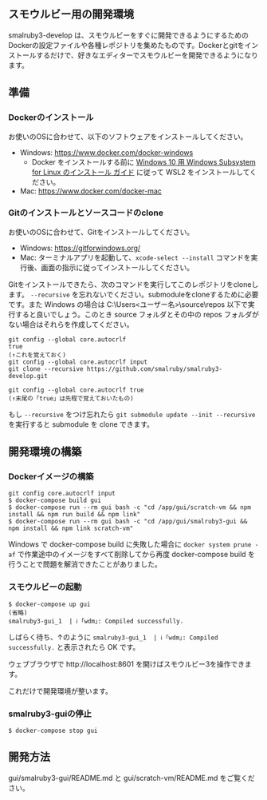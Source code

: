 ## スモウルビー用の開発環境

smalruby3-develop は、スモウルビーをすぐに開発できるようにするためのDockerの設定ファイルや各種レポジトリを集めたものです。Dockerとgitをインストールするだけで、好きなエディターでスモウルビーを開発できるようになります。

## 準備

### Dockerのインストール

お使いのOSに合わせて、以下のソフトウェアをインストールしてください。

 - Windows: https://www.docker.com/docker-windows
     - Docker をインストールする前に [Windows 10 用 Windows Subsystem for Linux のインストール ガイド](https://docs.microsoft.com/ja-jp/windows/wsl/install-win10) に従って WSL2 をインストールしてください。
 - Mac: https://www.docker.com/docker-mac

### Gitのインストールとソースコードのclone

お使いのOSに合わせて、Gitをインストールしてください。

 - Windows: https://gitforwindows.org/
 - Mac: ターミナルアプリを起動して、`xcode-select --install` コマンドを実行後、画面の指示に従ってインストールしてください。

Gitをインストールできたら、次のコマンドを実行してこのレポジトリをcloneします。 `--recursive` を忘れないでください。submoduleをcloneするために必要です。また Windows の場合は C:\Users\<ユーザー名>\source\repos 以下で実行すると良いでしょう。このとき source フォルダとその中の repos フォルダがない場合はそれらを作成してください。

```
git config --global core.autocrlf
true
(↑これを覚えておく)
git config --global core.autocrlf input
git clone --recursive https://github.com/smalruby/smalruby3-develop.git

git config --global core.autocrlf true
(↑末尾の「true」は先程で覚えておいたもの)
```

もし `--recursive` をつけ忘れたら `git submodule update --init --recursive` を実行すると submodule を clone できます。

## 開発環境の構築

### Dockerイメージの構築

```
git config core.autocrlf input
$ docker-compose build gui
$ docker-compose run --rm gui bash -c "cd /app/gui/scratch-vm && npm install && npm run build && npm link"
$ docker-compose run --rm gui bash -c "cd /app/gui/smalruby3-gui && npm install && npm link scratch-vm"
```

Windows で docker-compose build に失敗した場合に `docker system prune -af` で作業途中のイメージをすべて削除してから再度 docker-compose build を行うことで問題を解消できたことがありました。

### スモウルビーの起動

```
$ docker-compose up gui
(省略)
smalruby3-gui_1  | ℹ ｢wdm｣: Compiled successfully.
```

しばらく待ち、↑のように `smalruby3-gui_1  | ℹ ｢wdm｣: Compiled successfully.` と表示されたら OK です。

ウェブブラウザで http://localhost:8601 を開けばスモウルビー3を操作できます。

これだけで開発環境が整います。

### smalruby3-guiの停止

```
$ docker-compose stop gui
```

## 開発方法

gui/smalruby3-gui/README.md と gui/scratch-vm/README.md をご覧ください。
